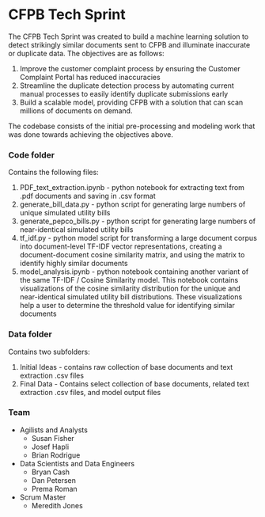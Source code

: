 # CFPB Tech Sprint

The CFPB Tech Sprint was created to build a machine learning solution to detect strikingly similar documents sent to CFPB and illuminate inaccurate or duplicate data. The objectives are as follows:
1. Improve the customer complaint process by ensuring the Customer Complaint Portal has reduced inaccuracies 
2. Streamline the duplicate detection process by automating current manual processes to easily identify duplicate submissions early 
3. Build a scalable model, providing CFPB with a solution that can scan millions of documents on demand.

The codebase consists of the initial pre-processing and modeling work that was done towards achieving the objectives above.

### Code folder

Contains the following files:
1. PDF_text_extraction.ipynb - python notebook for extracting text from .pdf documents and saving in .csv format
2. generate_bill_data.py - python script for generating large numbers of unique simulated utility bills
3. generate_pepco_bills.py - python script for generating large numbers of near-identical simulated utility bills
4. tf_idf.py - python model script for transforming a large document corpus into document-level TF-IDF vector representations, creating a document-document cosine similarity matrix, and using the matrix to identify highly similar documents
5. model_analysis.ipynb - python notebook containing another variant of the same TF-IDF / Cosine Similarity model.  This notebook contains visualizations of the cosine similarity distribution for the unique and near-identical simulated utility bill distributions.  These visualizations help a user to determine the threshold value for identifying similar documents

### Data folder
Contains two subfolders:
1. Initial Ideas - contains raw collection of base documents and text extraction .csv files
2. Final Data - Contains select collection of base documents, related text extraction .csv files, and model output files

### Team
* Agilists and Analysts
    * Susan Fisher
    * Josef Hapli
    * Brian Rodrigue
* Data Scientists and Data Engineers
    * Bryan Cash
    * Dan Petersen
    * Prema Roman
* Scrum Master
    * Meredith Jones


